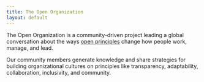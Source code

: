 ```yaml
---
title: The Open Organization
layout: default
---
```


The Open Organization is a community-driven project leading a global conversation about the ways [open principles](https://theopenorganization.org/definition) change how people work, manage, and lead.

Our community members generate knowledge and share strategies for building organizational cultures on principles like transparency, adaptability, collaboration, inclusivity, and community.

